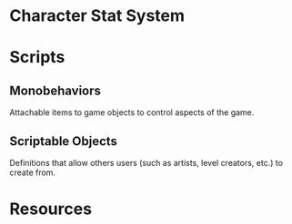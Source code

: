 # Character Stat System

# Scripts

## Monobehaviors
Attachable items to game objects to control aspects of the game.


## Scriptable Objects
Definitions that allow others users (such as artists, level creators, etc.) to create from.

# Resources
